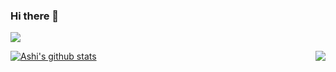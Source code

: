 ### Hi there 👋
![](https://komarev.com/ghpvc/?username=dranzerashi&color=green)
<!--
**dranzerashi/dranzerashi** is a ✨ _special_ ✨ repository because its `README.md` (this file) appears on your GitHub profile.

Here are some ideas to get you started:

- 🔭 I’m currently working on ...
- 🌱 I’m currently learning ...
- 👯 I’m looking to collaborate on ...
- 🤔 I’m looking for help with ...
- 💬 Ask me about ...
- 📫 How to reach me: ...
- 😄 Pronouns: ...
- ⚡ Fun fact: ...
-->
<a href="https://github.com/dranzerashi?tab=repositories">
 <img align="center" src="https://github-readme-stats.vercel.app/api?username=dranzerashi&&show_icons=true&title_color=ffffff&icon_color=87ceeb&text_color=daf7dc&bg_color=002366&show_icons=true&theme=dracula&line_height=27" alt="Ashi's github stats"/>
</a>
<a href="https://github.com/dranzerashi?tab=repositories">
  <img align="right" src="https://github-readme-stats.vercel.app/api/top-langs/?username=dranzerashi&theme=dark&hide_langs_below=1&bg_color=002366&icon_color=87ceeb&text_color=daf7dc&title_color=ffffff" />
</a>
